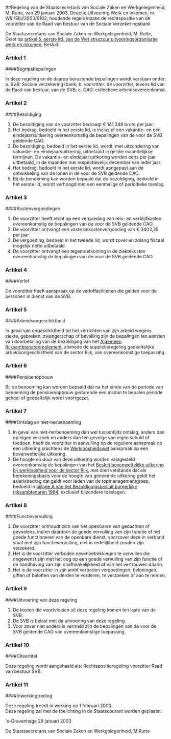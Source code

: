 <meta http-equiv='Content-Type' content='text/html; charset=utf-8' />

##Regeling van de Staatssecretaris van Sociale Zaken en Werkgelegenheid, M. Rutte, van 29 januari 2003, Directie Uitvoering Werk en Inkomen, nr. W&I/SIU/2003/6102, houdende regels inzake de rechtspositie van de voorzitter van de Raad van bestuur van de Sociale Verzekeringsbank

De Staatssecretaris van Sociale Zaken en Werkgelegenheid, M. Rutte,  
Gelet op [artikel 5, eerste lid, van de Wet structuur uitvoeringsorganisatie werk en inkomen](../../../../../../../../wet/wet/structuur/uitvoeringsorganisatie/werk/en/inkomen/BWBR0013060/README.md);
Besluit:    

### Artikel  1  

####Begripsbepalingen

In deze regeling en de daarop berustende bepalingen wordt verstaan onder:   a.  *SVB:*   Sociale verzekeringsbank;    b.  *voorzitter:*   de voorzitter, tevens lid van de Raad van bestuur, van de SVB;    c.  *CAO:*   collectieve arbeidsovereenkomst.     

### Artikel  2  

####Bezoldiging

1.  De bezoldiging van de voorzitter bedraagt € 141.348 bruto per jaar.   
2.  Het bedrag, bedoeld in het eerste lid, is inclusief een vakantie- en een eindejaarsuitkering overeenkomstig de bepalingen van de voor de SVB geldende CAO.   
3.  De bezoldiging, bedoeld in het eerste lid, wordt, met uitzondering van vakantie- en eindejaarsuitkering, uitbetaald in gelijke maandelijkse termijnen. De vakantie- en eindejaarsuitkering worden eens per jaar uitbetaald, in de maanden mei respectievelijk december van ieder jaar.   
4.  Het bedrag, bedoeld in het eerste lid, wordt aangepast aan de ontwikkeling van de lonen in de voor de SVB geldende CAO.   
5.  Bij de benoeming kan worden bepaald dat de bezoldiging, bedoeld in het eerste lid, wordt verhoogd met een eenmalige of periodieke toeslag.   

### Artikel  3  

####Kostenvergoedingen

1.  De voorzitter heeft recht op een vergoeding van reis- en verblijfkosten overeenkomstig de bepalingen van de voor de SVB geldende CAO.   
2.  De voorzitter ontvangt een vaste onkostenvergoeding van € 3403,35 per jaar.   
3.  De vergoeding, bedoeld in het tweede lid, wordt zover en zolang fiscaal mogelijk netto uitbetaald.   
4.  De voorzitter ontvangt een tegemoetkoming in de ziektekosten overeenkomstig de bepalingen van de voor de SVB geldende CAO.   

### Artikel  4  

####Verlof

De voorzitter heeft aanspraak op de verloffaciliteiten die gelden voor de personen in dienst van de SVB.  

### Artikel  5  

####Arbeidsongeschiktheid

In geval van ongeschiktheid tot het verrichten van zijn arbeid wegens ziekte, gebreken, zwangerschap of bevalling zijn de bepalingen ten aanzien van doorbetaling van de bezoldiging van het [Algemeen Rijksambtenarenreglement](../../../../../../../../AMvB/algemeen/rijksambtenarenreglement/BWBR0001950/README.md), alsmede de suppletieregeling gedeeltelijke arbeidsongeschiktheid van de sector Rijk, van overeenkomstige toepassing.  

### Artikel  6  

####Pensioenopbouw

Bij de benoeming kan worden bepaald dat na het einde van de periode van benoeming de pensioenopbouw gedurende een alsdan te bepalen periode geheel of gedeeltelijk wordt voortgezet.  

### Artikel  7  

####Ontslag en niet-herbenoeming

1.  In geval van niet-herbenoeming dan wel tussentijds ontslag, anders dan op eigen verzoek en anders dan ten gevolge van eigen schuld of toedoen, heeft de voorzitter in aanvulling op de reguliere aanspraak op een uitkering krachtens de [Werkloosheidswet](../../../../../../../../wet/werkloosheidswet/BWBR0004045/README.md) aanspraak op een bovenwettelijke uitkering.   
2.  De hoogte en duur van deze uitkering worden vastgesteld overeenkomstig de bepalingen van het [Besluit bovenwettelijke uitkering bij werkloosheid voor de sector Rijk](../../../../../../../../AMvB/besluit/bovenwettelijke/uitkeringen/bij/werkloosheid/voor/de/sector/rijk/BWBR0008114/README.md), met dien verstande dat als berekeningsbasis voor de hoogte van genoemde uitkering geldt het salarisbedrag dat geldt voor leden van de topmanagementgroep, bedoeld in [bijlage A van het Bezoldigingsbesluit burgerlijke rijksambtenaren 1984](../../../../../../../../AMvB/bezoldigingsbesluit/burgerlijke/rijksambtenaren/1984/BWBR0003630/README.md), exclusief bijzondere toeslagen.   

### Artikel  8  

####Functievervulling

1.  De voorzitter onthoudt zich van het openbaren van gedachten of gevoelens, indien daardoor de goede vervulling van zijn functie of het goede functioneren van de openbare dienst, voorzover deze in verband staat met zijn functievervulling, niet in redelijkheid zouden zijn verzekerd.   
2.  Het is de voorzitter verboden nevenbetrekkingen te vervullen die ongewenst zijn met het oog op een goede vervulling van zijn functie of de handhaving van zijn onafhankelijkheid of van het vertrouwen daarin.   
3.  Het is de voorzitter in zijn ambt verboden vergoedingen, beloningen, giften of beloften van derden te vorderen, te verzoeken of aan te nemen.   

### Artikel  9  

####Uitvoering van deze regeling

1.  De kosten die voortvloeien uit deze regeling komen ten laste van de SVB.   
2.  De SVB is belast met de uitvoering van deze regeling.   
3.  Voor zover niet anders is vermeld zijn de bepalingen van de voor de SVB geldende CAO van overeenkomstige toepassing.   

### Artikel  10  

####Citeertitel

Deze regeling wordt aangehaald als: Rechtspositieregeling voorzitter Raad van bestuur SVB.  

### Artikel  11  

####Inwerkingtreding

Deze regeling treedt in werking op 1 februari 2003.  
Deze regeling zal met de toelichting in de Staatscourant worden geplaatst.   

's-Gravenhage 
29 januari 2003    

De 
Staatssecretaris van Sociale Zaken en Werkgelegenheid, 
M.Rutte    
